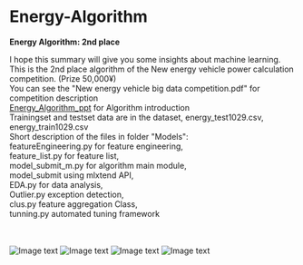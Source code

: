 # Energy-Algorithm
<b>Energy Algorithm: 2nd place</b>

I hope this summary will give you some insights about machine learning. <br/>
This is the 2nd place algorithm of the New energy vehicle power calculation competition. (Prize 50,000¥) <br/>
You can see the "New energy vehicle big data competition.pdf" for competition description <br/>
[Energy_Algorithm_ppt](https://github.com/XinjieInformatik/Energy-Algorithm/blob/master/runner-up%20presentation.pdf)
for Algorithm introduction <br/>
Trainingset and testset data are in the dataset, energy_test1029.csv, energy_train1029.csv <br/>
Short description of the files in folder "Models": <br/>
featureEngineering.py for feature engineering,  <br/>
feature_list.py for feature list,  <br/>
model_submit_m.py for algorithm main module,  <br/>
model_submit using mlxtend API,  <br/>
EDA.py for data analysis,  <br/>
Outlier.py exception detection,  <br/>
clus.py feature aggregation Class,  <br/>
tunning.py automated tuning framework <br/><br/><br/>

![Image text](https://github.com/XinjieInformatik/Energy-Algorithm/blob/master/pic/features.PNG)
![Image text](https://github.com/XinjieInformatik/Energy-Algorithm/blob/master/pic/k-fold.PNG)
![Image text](https://github.com/XinjieInformatik/Energy-Algorithm/blob/master/pic/process.PNG) 
![Image text](https://github.com/XinjieInformatik/Energy-Algorithm/blob/master/pic/stack.PNG)

